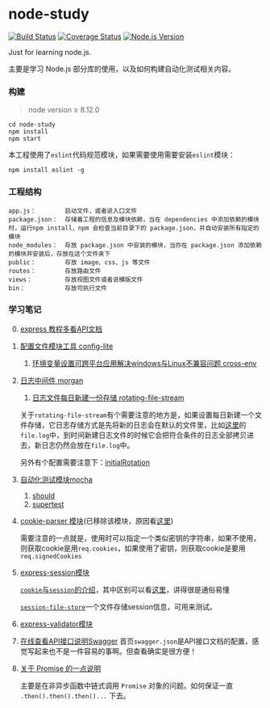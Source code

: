 # node-study

[![Build Status](https://travis-ci.org/sondragon/node-study.svg?branch=master)](https://travis-ci.org/sondragon/node-study)
[![Coverage Status](https://coveralls.io/repos/github/sondragon/node-study/badge.svg?branch=master)](https://coveralls.io/github/sondragon/node-study?branch=master)
[![Node.js Version](https://img.shields.io/badge/node-%E2%89%A58.12.0-brightgreen.svg)](https://nodejs.org/en/download)

Just for learning node.js.

主要是学习 Node.js 部分库的使用，以及如何构建自动化测试相关内容。

### 构建

> node version ≥ 8.12.0

```
cd node-study
npm install
npm start
```

本工程使用了`eslint`代码规范模块，如果需要使用需要安装`eslint`模块：
```
npm install eslint -g
```

### 工程结构
```
app.js：        启动文件，或者说入口文件
package.json：  存储着工程的信息及模块依赖，当在 dependencies 中添加依赖的模块时，运行npm install，npm 会检查当前目录下的 package.json，并自动安装所有指定的模块
node_modules：  存放 package.json 中安装的模块，当你在 package.json 添加依赖的模块并安装后，存放在这个文件夹下
public：        存放 image、css、js 等文件
routes：        存放路由文件
views：         存放视图文件或者说模版文件
bin：           存放可执行文件
```

### 学习笔记

0. [express 教程多看API文档](https://expressjs.com/en/4x/api.html)

1. [配置文件模块工具 config-lite](https://github.com/missingmeow/node-study/blob/master/docs/%E9%85%8D%E7%BD%AE%E5%B7%A5%E5%85%B7config-lite.md)

    1. [环境变量设置可跨平台应用解决windows与Linux不兼容问题 cross-env](https://github.com/kentcdodds/cross-env)

2. [日志中间件 morgan](https://github.com/expressjs/morgan)

    1. [日志文件每日新建一份存储 rotating-file-stream](https://github.com/iccicci/rotating-file-stream)

    关于`rotating-file-stream`有个需要注意的地方是，如果设置每日新建一个文件存储，它日志存储方式是先将新的日志会在默认的文件里，比如[这里](https://github.com/missingmeow/node-study/blob/master/app.js#L28)的`file.log`中，到时间新建日志文件的时候它会把符合条件的日志全部拷贝进去，新日志仍然会放在`file.log`中。

    另外有个配置需要注意下：[initialRotation](https://github.com/iccicci/rotating-file-stream#initialrotation)

3. [自动化测试模块mocha](https://mochajs.org/)

    1. [should](https://github.com/shouldjs/should.js)
    2. [supertest](https://github.com/visionmedia/supertest)

4. [cookie-parser 模块](http://wiki.jikexueyuan.com/project/node-lessons/cookie-session.html)(已移除该模块，原因看[这里](https://github.com/expressjs/session#api))

    需要注意的一点就是，使用时可以指定一个类似密钥的字符串，如果不使用，则获取cookie是用`req.cookies`，如果使用了密钥，则获取cookie是要用`req.signedCookies`

5. [express-session模块](https://github.com/expressjs/session)

    [`cookie`与`session`的介绍](https://github.com/missingmeow/node-study/blob/master/notes/cookie%E4%B8%8Esession.md)，其中区别可以看[这里](https://github.com/missingmeow/node-study/blob/master/docs/cookie%E4%B8%8Esession.md#cookie%E5%92%8Csession%E5%8C%BA%E5%88%AB)，讲得很是通俗易懂

    [`session-file-store`](https://github.com/valery-barysok/session-file-store)一个文件存储session信息，可用来测试。

6. [express-validator模块](https://express-validator.github.io/docs/)

7. [在线查看API接口说明Swagger](https://github.com/scottie1984/swagger-ui-express) 首页`swagger.json`是API接口文档的配置，感觉写起来也不是一件容易的事啊。但查看确实是很方便！

8. [关于 Promise 的一点说明](https://github.com/missingmeow/node-study/blob/master/docs/%E5%85%B3%E4%BA%8EPromise%E7%9A%84%E4%B8%80%E7%82%B9%E8%AF%B4%E6%98%8E.md)

    主要是在非异步函数中链式调用 `Promise` 对象的问题。如何保证一直 `.then().then().then()...` 下去。
